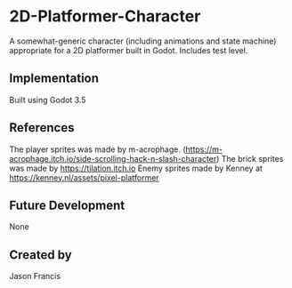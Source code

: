 # 2D-Platformer-Character

A somewhat-generic character (including animations and state machine) appropriate for a 2D platformer built in Godot. Includes test level.

## Implementation

Built using Godot 3.5

## References

The player sprites was made by m-acrophage. (https://m-acrophage.itch.io/side-scrolling-hack-n-slash-character)
The brick sprites was made by https://tilation.itch.io 
Enemy sprites made by Kenney at https://kenney.nl/assets/pixel-platformer

## Future Development

None

## Created by 

Jason Francis